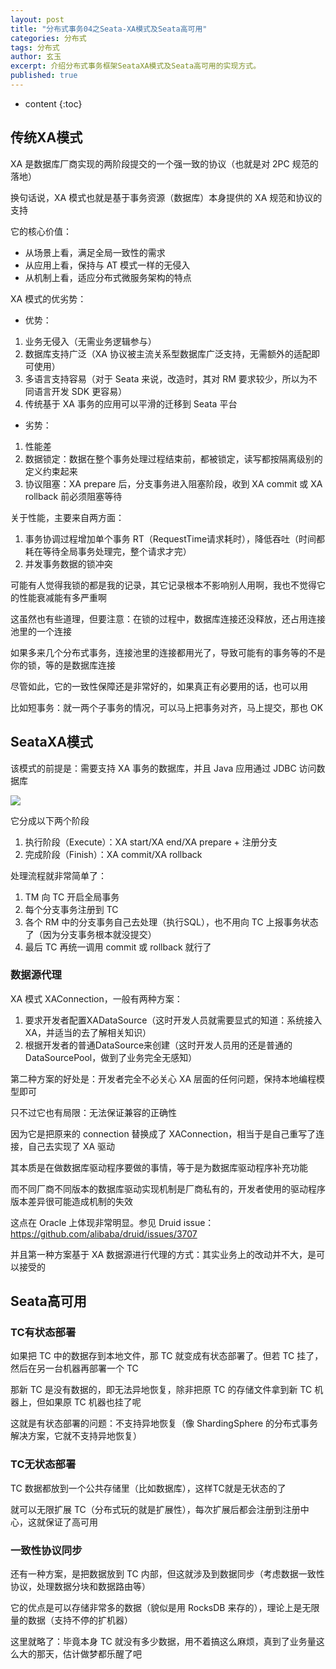```yaml
---
layout: post
title: "分布式事务04之Seata-XA模式及Seata高可用"
categories: 分布式
tags: 分布式
author: 玄玉
excerpt: 介绍分布式事务框架SeataXA模式及Seata高可用的实现方式。
published: true
---
```


* content
{:toc}


## 传统XA模式

XA 是数据库厂商实现的两阶段提交的一个强一致的协议（也就是对 2PC 规范的落地）

换句话说，XA 模式也就是基于事务资源（数据库）本身提供的 XA 规范和协议的支持

它的核心价值：
* 从场景上看，满足全局一致性的需求
* 从应用上看，保持与 AT 模式一样的无侵入
* 从机制上看，适应分布式微服务架构的特点

XA 模式的优劣势：

* 优势：
1. 业务无侵入（无需业务逻辑参与）
2. 数据库支持广泛（XA 协议被主流关系型数据库广泛支持，无需额外的适配即可使用）
3. 多语言支持容易（对于 Seata 来说，改造时，其对 RM 要求较少，所以为不同语言开发 SDK 更容易）
4. 传统基于 XA 事务的应用可以平滑的迁移到 Seata 平台

* 劣势：
1. 性能差
1. 数据锁定：数据在整个事务处理过程结束前，都被锁定，读写都按隔离级别的定义约束起来
3. 协议阻塞：XA prepare 后，分支事务进入阻塞阶段，收到 XA commit 或 XA rollback 前必须阻塞等待

关于性能，主要来自两方面：

1. 事务协调过程增加单个事务 RT（RequestTime请求耗时），降低吞吐（时间都耗在等待全局事务处理完，整个请求才完）
2. 并发事务数据的锁冲突

可能有人觉得我锁的都是我的记录，其它记录根本不影响别人用啊，我也不觉得它的性能衰减能有多严重啊

这虽然也有些道理，但要注意：在锁的过程中，数据库连接还没释放，还占用连接池里的一个连接

如果多来几个分布式事务，连接池里的连接都用光了，导致可能有的事务等的不是你的锁，等的是数据库连接

尽管如此，它的一致性保障还是非常好的，如果真正有必要用的话，也可以用

比如短事务：就一两个子事务的情况，可以马上把事务对齐，马上提交，那也 OK

## SeataXA模式

该模式的前提是：需要支持 XA 事务的数据库，并且 Java 应用通过 JDBC 访问数据库

![](https://static-aliyun-doc.oss-cn-hangzhou.aliyuncs.com/assets/img/zh-CN/1185719851/p88923.png)

它分成以下两个阶段

1. 执行阶段（Execute）：XA start/XA end/XA prepare + 注册分支
2. 完成阶段（Finish）：XA commit/XA rollback

处理流程就非常简单了：

1. TM 向 TC 开启全局事务
2. 每个分支事务注册到 TC
3. 各个 RM 中的分支事务自己去处理（执行SQL），也不用向 TC 上报事务状态了（因为分支事务根本就没提交）
4. 最后 TC 再统一调用 commit 或 rollback 就行了

### 数据源代理

XA 模式 XAConnection，一般有两种方案：

1. 要求开发者配置XADataSource（这时开发人员就需要显式的知道：系统接入 XA，并适当的去了解相关知识）
2. 根据开发者的普通DataSource来创建（这时开发人员用的还是普通的DataSourcePool，做到了业务完全无感知）

第二种方案的好处是：开发者完全不必关心 XA 层面的任何问题，保持本地编程模型即可

只不过它也有局限：无法保证兼容的正确性

因为它是把原来的 connection 替换成了 XAConnection，相当于是自己重写了连接，自己去实现了 XA 驱动

其本质是在做数据库驱动程序要做的事情，等于是为数据库驱动程序补充功能

而不同厂商不同版本的数据库驱动实现机制是厂商私有的，开发者使用的驱动程序版本差异很可能造成机制的失效

这点在 Oracle 上体现非常明显。参见 Druid issue：<https://github.com/alibaba/druid/issues/3707>

并且第一种方案基于 XA 数据源进行代理的方式：其实业务上的改动并不大，是可以接受的

## Seata高可用

### TC有状态部署

如果把 TC 中的数据存到本地文件，那 TC 就变成有状态部署了。但若 TC 挂了，然后在另一台机器再部署一个 TC

那新 TC 是没有数据的，即无法异地恢复，除非把原 TC 的存储文件拿到新 TC 机器上，但如果原 TC 机器也挂了呢

这就是有状态部署的问题：不支持异地恢复（像 ShardingSphere 的分布式事务解决方案，它就不支持异地恢复）

### TC无状态部署

TC 数据都放到一个公共存储里（比如数据库），这样TC就是无状态的了

就可以无限扩展 TC（分布式玩的就是扩展性），每次扩展后都会注册到注册中心，这就保证了高可用

### 一致性协议同步

还有一种方案，是把数据放到 TC 内部，但这就涉及到数据同步（考虑数据一致性协议，处理数据分块和数据路由等）

它的优点是可以存储非常多的数据（貌似是用 RocksDB 来存的），理论上是无限量的数据（支持不停的扩机器）

这里就略了：毕竟本身 TC 就没有多少数据，用不着搞这么麻烦，真到了业务量这么大的那天，估计做梦都乐醒了吧